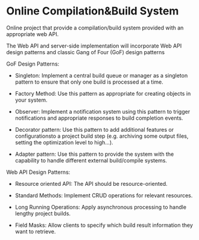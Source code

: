 # Online Compilation&Build System
<p> Online project that provide a compilation/build system provided with an appropriate web API.</p> 
<p>The Web API and server-side implementation will incorporate Web API design patterns and classic Gang of Four (GoF) design patterns</p>
GoF Design Patterns:

  - Singleton: Implement a central build queue or manager as a singleton pattern 
    to ensure that only one build is processed at a time.
    
  - Factory Method: Use this pattern as appropriate for creating objects in your 
    system.
    
  - Observer: Implement a notification system using this pattern to trigger 
    notifications and appropriate responses to build completion events.
    
  - Decorator pattern: Use this pattern to add additional features or 
    configurationsto a project build step (e.g. archiving some output files, setting 
    the optimization level to high…).
    
  - Adapter pattern: Use this pattern to provide the system with the capability to 
    handle different external build/compile systems.
    
Web API Design Patterns:

  - Resource oriented API: The API should be resource-oriented.
    
  - Standard Methods: Implement CRUD operations for relevant resources.
    
  - Long Running Operations: Apply asynchronous processing to handle
    lengthy project builds.
    
  - Field Masks: Allow clients to specify which build result information they 
  want to retrieve.
